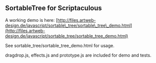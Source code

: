## SortableTree for Scriptaculous

A working demo is here: [http://files.artweb-design.de/javascript/sortable\_tree/sortable\_tree\_demo.html](http://files.artweb-design.de/javascript/sortable_tree/sortable_tree_demo.html)

See sortable\_tree/sortable\_tree\_demo.html for usage.

dragdrop.js, effects.js and prototype.js are included for demo and tests.

